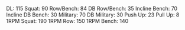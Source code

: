 DL: 115
 Squat: 90
 Row/Bench: 84
 DB Row/Bench: 35
 Incline Bench: 70
 Incline DB Bench: 30
 Military: 70
 DB Military: 30
 Push Up: 23
 Pull Up: 8
 1RPM Squat: 190
 1RPM Row: 150
 1RPM Bench: 140
